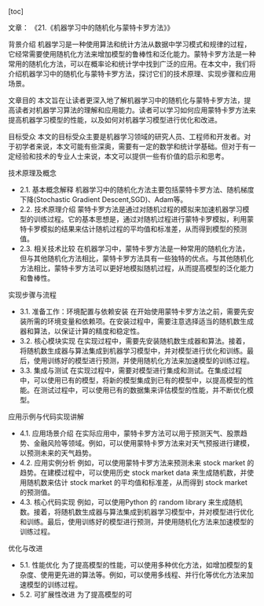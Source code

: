 
[toc]                    
                
                
文章：
《21.《机器学习中的随机化与蒙特卡罗方法》》

背景介绍
机器学习是一种使用算法和统计方法从数据中学习模式和规律的过程，它经常需要使用随机化方法来增加模型的鲁棒性和泛化能力。蒙特卡罗方法是一种常用的随机化方法，可以在概率论和统计学中找到广泛的应用。在本文中，我们将介绍机器学习中的随机化与蒙特卡罗方法，探讨它们的技术原理、实现步骤和应用场景。

文章目的
本文旨在让读者更深入地了解机器学习中的随机化与蒙特卡罗方法，提高读者对机器学习算法的理解和应用能力。读者可以学习如何应用蒙特卡罗方法来提高机器学习模型的性能，以及如何对机器学习模型进行优化和改进。

目标受众
本文的目标受众主要是机器学习领域的研究人员、工程师和开发者。对于初学者来说，本文可能有些深奥，需要有一定的数学和统计学基础。但对于有一定经验和技术的专业人士来说，本文可以提供一些有价值的启示和思考。

技术原理及概念

- 2.1. 基本概念解释
机器学习中的随机化方法主要包括蒙特卡罗方法、随机梯度下降(Stochastic Gradient Descent,SGD)、Adam等。
- 2.2. 技术原理介绍
蒙特卡罗方法是通过对随机过程的模拟来加速机器学习模型的训练过程。它的基本思想是，通过对随机过程进行蒙特卡罗模拟，利用蒙特卡罗模拟的结果来估计随机过程的平均值和标准差，从而得到模型的预测值。
- 2.3. 相关技术比较
在机器学习中，蒙特卡罗方法是一种常用的随机化方法，但与其他随机化方法相比，蒙特卡罗方法具有一些独特的优点。与其他随机化方法相比，蒙特卡罗方法可以更好地模拟随机过程，从而提高模型的泛化能力和鲁棒性。

实现步骤与流程

- 3.1. 准备工作：环境配置与依赖安装
在开始使用蒙特卡罗方法之前，需要先安装所需的环境变量和依赖项。在安装过程中，需要注意选择适当的随机数生成器和算法，以保证计算的精度和稳定性。
- 3.2. 核心模块实现
在实现过程中，需要先安装随机数生成器和算法。接着，将随机数生成器与算法集成到机器学习模型中，并对模型进行优化和训练。最后，使用训练好的模型进行预测，并使用随机化方法来加速模型的训练过程。
- 3.3. 集成与测试
在实现过程中，需要对模型进行集成和测试。在集成过程中，可以使用已有的模型，将新的模型集成到已有的模型中，以提高模型的性能。在测试过程中，可以使用已有的数据集来评估模型的性能，并不断优化模型。

应用示例与代码实现讲解

- 4.1. 应用场景介绍
在实际应用中，蒙特卡罗方法可以用于预测天气、股票趋势、金融风险等领域。例如，可以使用蒙特卡罗方法来对天气预报进行建模，以预测未来的天气趋势。
- 4.2. 应用实例分析
例如，可以使用蒙特卡罗方法来预测未来 stock market 的趋势。在建模过程中，可以使用历史 stock market data 来生成随机数，并使用随机数来估计 stock market 的平均值和标准差，从而得到 stock market 的预测值。
- 4.3. 核心代码实现
例如，可以使用Python 的 random library 来生成随机数。接着，将随机数生成器与算法集成到机器学习模型中，并对模型进行优化和训练。最后，使用训练好的模型进行预测，并使用随机化方法来加速模型的训练过程。

优化与改进

- 5.1. 性能优化
为了提高模型的性能，可以使用多种优化方法，如增加模型的复杂度、使用更先进的算法等。例如，可以使用多线程、并行化等优化方法来加速模型的训练过程。
- 5.2. 可扩展性改进
为了提高模型的可

